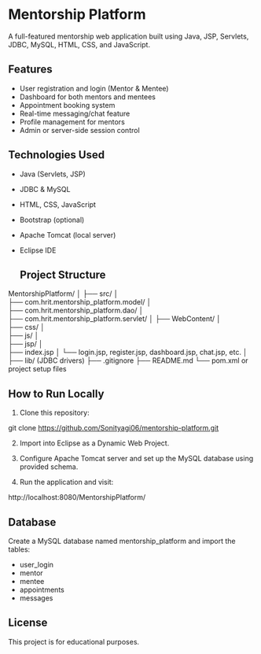 # Mentorship Platform

A full-featured mentorship web application built using Java, JSP, Servlets, JDBC, MySQL, HTML, CSS, and JavaScript.

## Features

- User registration and login (Mentor & Mentee)
- Dashboard for both mentors and mentees
- Appointment booking system
- Real-time messaging/chat feature
- Profile management for mentors
- Admin or server-side session control

## Technologies Used

- Java (Servlets, JSP)
- JDBC & MySQL
- HTML, CSS, JavaScript
- Bootstrap (optional)
- Apache Tomcat (local server)
- Eclipse IDE

  ## Project Structure

MentorshipPlatform/ │ ├── src/ │  
├── com.hrit.mentorship_platform.model/ │  
├── com.hrit.mentorship_platform.dao/ │   
├── com.hrit.mentorship_platform.servlet/ │ 
├── WebContent/ │   
├── css/ │   
├── js/ │   
├── jsp/ │   
├── index.jsp │ 
└── login.jsp, 
register.jsp, 
dashboard.jsp,
chat.jsp, etc. │
├── lib/ (JDBC drivers) ├── .gitignore ├── README.md
└── pom.xml or project setup files
## How to Run Locally

1. Clone this repository:

git clone https://github.com/Sonityagi06/mentorship-platform.git

2. Import into Eclipse as a Dynamic Web Project.

3. Configure Apache Tomcat server and set up the MySQL database using provided schema.

4. Run the application and visit:

http://localhost:8080/MentorshipPlatform/

## Database

Create a MySQL database named mentorship_platform and import the tables:
- user_login
- mentor
- mentee
- appointments
- messages

## License

This project is for educational purposes.
